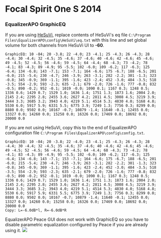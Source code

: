 # Focal Spirit One S 2014
### EqualizerAPO GraphicEQ
If you are using [HeSuVi](https://sourceforge.net/projects/hesuvi/), replace contents of HeSuVi's eq file `C:\Program Files\EqualizerAPO\config\HeSuVi\eq.txt` with this line and set global volume for both channels from HeSuVi UI to **-60**.
```
GraphicEQ: 10 -84; 20 -3.8; 22 -4.0; 23 -4.1; 25 -4.3; 26 -4.3; 28 -4.4; 30 -4.4; 32 -4.5; 35 -4.6; 37 -4.6; 40 -4.6; 42 -4.6; 45 -4.6; 49 -4.5; 52 -4.5; 56 -4.6; 59 -4.5; 64 -4.4; 68 -4.3; 73 -4.2; 78 -4.1; 83 -4.3; 89 -4.9; 95 -5.5; 102 -6.0; 109 -6.2; 117 -6.3; 125 -6.4; 134 -6.8; 143 -7.1; 153 -7.1; 164 -6.6; 175 -6.7; 188 -6.5; 201 -6.0; 215 -5.4; 230 -4.7; 246 -3.9; 263 -3.1; 282 -2.2; 301 -1.3; 323 -0.8; 345 -0.9; 369 -1.1; 395 -1.6; 423 -2.4; 452 -3.0; 484 -3.5; 518 -3.5; 554 -2.9; 593 -2.3; 635 -2.1; 679 -2.0; 726 -1.6; 777 -0.8; 832 -0.5; 890 -0.2; 952 -0.1; 1019 -0.0; 1090 0.1; 1167 0.3; 1248 0.5; 1336 0.6; 1429 0.7; 1529 1.0; 1636 1.4; 1751 1.3; 1873 1.6; 2004 2.0; 2145 2.4; 2295 2.8; 2455 3.6; 2627 4.2; 2811 4.5; 3008 4.5; 3219 3.9; 3444 3.3; 3685 3.2; 3943 4.0; 4219 5.1; 4514 5.3; 4830 4.0; 5168 4.8; 5530 6.0; 5917 5.9; 6331 5.5; 6775 3.9; 7249 1.3; 7756 0.3; 8299 0.0; 8880 0.0; 9502 0.0; 10167 -0.7; 10879 -1.4; 11640 -0.1; 12455 0.0; 13327 0.0; 14260 0.0; 15258 0.0; 16326 0.0; 17469 0.0; 18692 0.0; 20000 0.0
```
If you are not using HeSuVi, copy this to the end of EqualizerAPO configuration file `C:\Program Files\EqualizerAPO\config\config.txt`.
```
GraphicEQ: 10 -84; 20 -3.8; 22 -4.0; 23 -4.1; 25 -4.3; 26 -4.3; 28 -4.4; 30 -4.4; 32 -4.5; 35 -4.6; 37 -4.6; 40 -4.6; 42 -4.6; 45 -4.6; 49 -4.5; 52 -4.5; 56 -4.6; 59 -4.5; 64 -4.4; 68 -4.3; 73 -4.2; 78 -4.1; 83 -4.3; 89 -4.9; 95 -5.5; 102 -6.0; 109 -6.2; 117 -6.3; 125 -6.4; 134 -6.8; 143 -7.1; 153 -7.1; 164 -6.6; 175 -6.7; 188 -6.5; 201 -6.0; 215 -5.4; 230 -4.7; 246 -3.9; 263 -3.1; 282 -2.2; 301 -1.3; 323 -0.8; 345 -0.9; 369 -1.1; 395 -1.6; 423 -2.4; 452 -3.0; 484 -3.5; 518 -3.5; 554 -2.9; 593 -2.3; 635 -2.1; 679 -2.0; 726 -1.6; 777 -0.8; 832 -0.5; 890 -0.2; 952 -0.1; 1019 -0.0; 1090 0.1; 1167 0.3; 1248 0.5; 1336 0.6; 1429 0.7; 1529 1.0; 1636 1.4; 1751 1.3; 1873 1.6; 2004 2.0; 2145 2.4; 2295 2.8; 2455 3.6; 2627 4.2; 2811 4.5; 3008 4.5; 3219 3.9; 3444 3.3; 3685 3.2; 3943 4.0; 4219 5.1; 4514 5.3; 4830 4.0; 5168 4.8; 5530 6.0; 5917 5.9; 6331 5.5; 6775 3.9; 7249 1.3; 7756 0.3; 8299 0.0; 8880 0.0; 9502 0.0; 10167 -0.7; 10879 -1.4; 11640 -0.1; 12455 0.0; 13327 0.0; 14260 0.0; 15258 0.0; 16326 0.0; 17469 0.0; 18692 0.0; 20000 0.0
Copy: L=-6.0dB*l, R=-6.0dB*R
```
EqualizerAPO Peace GUI does not work with GraphicEQ so you have to disable parametric equalization configured by Peace if you are already using it.
![](https://raw.githubusercontent.com/jaakkopasanen/AutoEq/master/results/Innerfidelity%202017/innerfidelity/onear/Focal%20Spirit%20One%20S%202014/Focal%20Spirit%20One%20S%202014.png)

